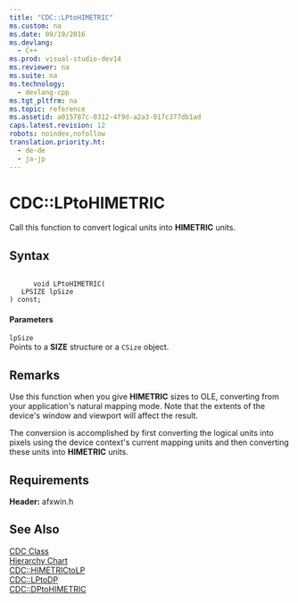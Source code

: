 ```yaml
---
title: "CDC::LPtoHIMETRIC"
ms.custom: na
ms.date: 09/19/2016
ms.devlang: 
  - C++
ms.prod: visual-studio-dev14
ms.reviewer: na
ms.suite: na
ms.technology: 
  - devlang-cpp
ms.tgt_pltfrm: na
ms.topic: reference
ms.assetid: a015787c-0312-4f9d-a2a3-017c377db1ad
caps.latest.revision: 12
robots: noindex,nofollow
translation.priority.ht: 
  - de-de
  - ja-jp
---
```

# CDC::LPtoHIMETRIC
Call this function to convert logical units into **HIMETRIC** units.  
  
## Syntax  
  
```  
  
      void LPtoHIMETRIC(   
   LPSIZE lpSize    
) const;  
```  
  
#### Parameters  
 `lpSize`  
 Points to a **SIZE** structure or a `CSize` object.  
  
## Remarks  
 Use this function when you give **HIMETRIC** sizes to OLE, converting from your application's natural mapping mode. Note that the extents of the device's window and viewport will affect the result.  
  
 The conversion is accomplished by first converting the logical units into pixels using the device context's current mapping units and then converting these units into **HIMETRIC** units.  
  
## Requirements  
 **Header:** afxwin.h  
  
## See Also  
 [CDC Class](../vs140/CDC-Class.md)   
 [Hierarchy Chart](../vs140/Hierarchy-Chart.md)   
 [CDC::HIMETRICtoLP](../vs140/CDC--HIMETRICtoLP.md)   
 [CDC::LPtoDP](../vs140/CDC--LPtoDP.md)   
 [CDC::DPtoHIMETRIC](../vs140/CDC--DPtoHIMETRIC.md)